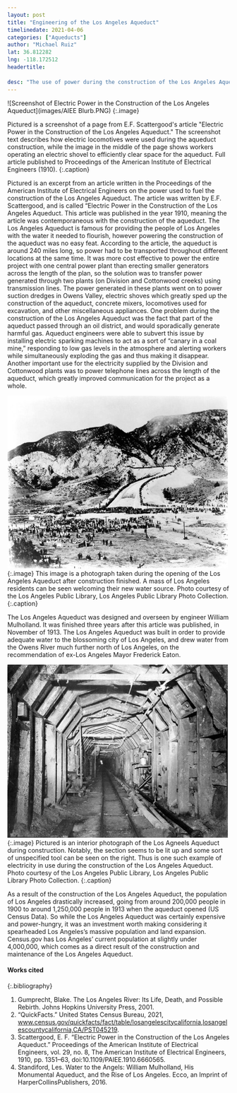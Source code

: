 ```yaml
---
layout: post
title: "Engineering of the Los Angeles Aqueduct"
timelinedate: 2021-04-06
categories: ["Aqueducts"]
author: "Michael Ruiz"
lat: 36.812282
lng: -118.172512
headertitle: 

desc: "The use of power during the construction of the Los Angeles Aqueduct"
---
```


![Screenshot of Electric Power in the Construction of the Los Angeles Aqueduct](images/AIEE Blurb.PNG)
   {:.image} 
   
Pictured is a screenshot of a page from E.F. Scattergood's article "Electric Power in the Construction of the Los Angeles Aqueduct." The screenshot text describes how electric locomotives were used during the aqueduct construction, while the image in the middle of the page shows workers operating an electric shovel to efficiently clear space for the aqueduct. Full article published to Proceedings of the American Institute of Electrical Engineers (1910).
   {:.caption} 
   
Pictured is an excerpt from an article written in the Proceedings of the American Institute of Electrical Engineers on the power used to fuel the construction of the Los Angeles Aqueduct. The article was written by E.F. Scattergood, and is called “Electric Power in the Construction of the Los Angeles Aqueduct. This article was published in the year 1910, meaning the article was contemporaneous with the construction of the aqueduct. The Los Angeles Aqueduct is famous for providing the people of Los Angeles with the water it needed to flourish, however powering the construction of the aqueduct was no easy feat. According to the article, the aqueduct is around 240 miles long, so power had to be transported throughout different locations at the same time. It was more cost effective to power the entire project with one central power plant than erecting smaller generators across the length of the plan, so the solution was to transfer power generated through two plants (on Division and Cottonwood creeks) using transmission lines. The power generated in these plants went on to power suction dredges in Owens Valley, electric shoves which greatly sped up the construction of the aqueduct, concrete mixers, locomotives used for excavation, and other miscellaneous appliances. One problem during the construction of the Los Angeles Aqueduct was the fact that part of the aqueduct passed through an oil district, and would sporadically generate harmful gas. Aqueduct engineers were able to subvert this issue by installing electric sparking machines to act as a sort of “canary in a coal mine,” responding to low gas levels in the atmosphere and alerting workers while simultaneously exploding the gas and thus making it disappear. Another important use for the electricity supplied by the Division and Cottonwood plants was to power telephone lines across the length of the aqueduct, which greatly improved communication for the project as a whole.

![Opening of the LA Aqueduct](images/openingLAA.jpg)
   {:.image} 
This image is a photograph taken during the opening of the Los Angeles Aqueduct after construction finished. A mass of Los Angeles residents can be seen welcoming their new water source. Photo courtesy of the Los Angeles Public Library, Los Angeles Public Library Photo Collection.
   {:.caption} 
   
The Los Angeles Aqueduct was designed and overseen by engineer William Mulholland. It was finished three years after this article was published, in November of 1913. The Los Angeles Aqueduct was built in order to provide adequate water to the blossoming city of Los Angeles, and drew water from the Owens River much further north of Los Angeles, on the recommendation of ex-Los Angeles Mayor Frederick Eaton.
   
![Construction of the LA Aqueduct](images/constructingLAA.jfif)
   {:.image} 
Pictured is an interior photograph of the Los Agneels Aqueduct during construction. Notably, the section seems to be lit up and some sort of unspecified tool can be seen on the right. Thus is one such example of electricity in use during the construction of the Los Angeles Aqueduct. Photo courtesy of the Los Angeles Public Library, Los Angeles Public Library Photo Collection.
   {:.caption} 
   
As a result of the construction of the Los Angeles Aqueduct, the population of Los Angeles drastically increased, going from around 200,000 people in 1900 to around 1,250,000 people in 1913 when the aqueduct opened (US Census Data). So while the Los Angeles Aqueduct was certainly expensive and power-hungry, it was an investment worth making considering it spearheaded Los Angeles’s massive population and land expansion. Census.gov has Los Angeles’ current population at slightly under 4,000,000, which comes as a direct result of the construction and maintenance of the Los Angeles Aqueduct.


#### Works cited

{:.bibliography} 
1. Gumprecht, Blake. The Los Angeles River: Its Life, Death, and Possible Rebirth. Johns Hopkins University Press, 2001. 
2. “QuickFacts.” United States Census Bureau, 2021, www.census.gov/quickfacts/fact/table/losangelescitycalifornia,losangelescountycalifornia,CA/PST045219. 
3. Scattergood, E. F. “Electric Power in the Construction of the Los Angeles Aqueduct.” Proceedings of the American Institute of Electrical Engineers, vol. 29, no. 8, The American Institute of Electrical Engineers, 1910, pp. 1351–63, doi:10.1109/PAIEE.1910.6660565.
4. Standiford, Les. Water to the Angels: William Mulholland, His Monumental Aqueduct, and the Rise of Los Angeles. Ecco, an Imprint of HarperCollinsPublishers, 2016. 
